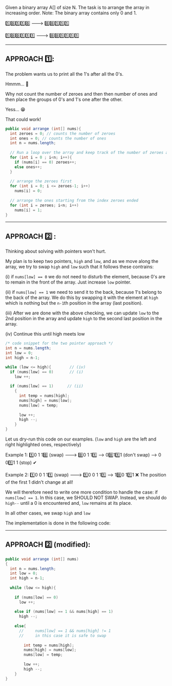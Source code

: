 Given a binary array A[] of size N. The task is to arrange the array in increasing order.
Note: The binary array contains only 0  and 1.

1️⃣0️⃣1️⃣1️⃣0️⃣ ---> 0️⃣0️⃣1️⃣1️⃣1️⃣ 

1️⃣0️⃣0️⃣1️⃣1️⃣1️⃣ ---> 0️⃣0️⃣1️⃣1️⃣1️⃣1️⃣
___
## APPROACH 1️⃣:
The problem wants us to print all the 1's after all the 0's.

Hmmm... 🤔

Why not count the number of zeroes and then then number of ones and then place the groups of 0's and 1's one after the other.

Yess... 😁

That could work!

``` Java
public void arrange (int[] nums){
  int zeroes = 0; // counts the number of zeroes
  int ones = 0; // counts the number of ones
  int n = nums.length;
  
  // Run a loop over the array and keep track of the number of zeroes and ones
  for (int i = 0 ; i<n; i++){
    if (nums[i] == 0) zeroes++;
    else ones++;
  }
  
  // arrange the zeroes first
  for (int i = 0; i <= zeroes-1; i++)
    nums[i] = 0;
    
  // arrange the ones starting from the index zeroes ended
  for (int i = zeroes; i<n; i++)
    nums[i] = 1;
}
```
___
## APPROACH 2️⃣ :

Thinking about solving with pointers won't hurt. 

My plan is to keep two pointers, ``high`` and ``low``, and as we move along the array, we try to swap ``high`` and ``low`` such that it follows these contrains: 

  (i) if ``nums[low] == 0`` we do not need to disturb the element, because 0's are to remain in the front of the array. Just increase ``low`` pointer.
  
  (ii) if ``nums[low] == 1`` we need to send it to the back, because 1's belong to the back of the array. We do this by swapping it with the element at ``high`` which is nothing 
but the ``n-1``th position in the array (last position).

  (iii) After we are done with the above checking, we can update ``low`` to the 2nd position in the array and update ``high`` to the second last position in the array.
  
  (iv) Continue this until high meets low
  
  ```Java
  /* code snippet for the two pointer approach */
  int n = nums.length;
  int low = 0;
  int high = n-1;
  
  while (low <= high){        // (iv)
    if (nums[low] == 0)       // (i)
      low ++;
      
    if (nums[low] == 1)      // (ii)
      {
        int temp = nums[high];
        nums[high] = nums[low];
        nums[low] = temp;
        
        low ++;
        high --;
      }
  }
  ```
  
  Let us dry-run this code on our examples. (``low`` and ``high`` are the left and right highlighted ones, respectively)
  
 Example 1:  1️⃣0 1 10️⃣ (swap) ---> 0️⃣0 1 11️⃣ --> 00️⃣11️⃣1 (don't swap) --> 0 01️⃣1 1 (stop) ✔
 
 Example 2:  1️⃣0 0 1 11️⃣ (swap) ---> 1️⃣0 0 1 11️⃣ --> 10️⃣0 11️⃣1 ❌ The position of the first 1 didn't change at all!
 
 We will therefore need to write one more condition to handle the case: if ``nums[low] == 1``. In this case, we SHOULD NOT SWAP. 
 Instead, we should do `high--` until a 0 is encountered and, 
 `low` remains at its place. 
 
 In all other cases, we swap ``high`` and ``low``
 
 The implementation is done in the following code:
  
___


## APPROACH 2️⃣ (modified):
``` Java
public void arrange (int[] nums)
{
  int n = nums.length;
  int low = 0;
  int high = n-1;
  
  while (low <= high){
    
    if (nums[low] == 0)
      low ++;
     
    else if (nums[low] == 1 && nums[high] == 1)
      high --;
      
    else{
      //     nums[low] == 1 && nums[high] != 1
      //     in this case it is safe to swap
      
        int temp = nums[high];
        nums[high] = nums[low];
        nums[low] = temp;
        
        low ++;
        high --;
    }
}
```

